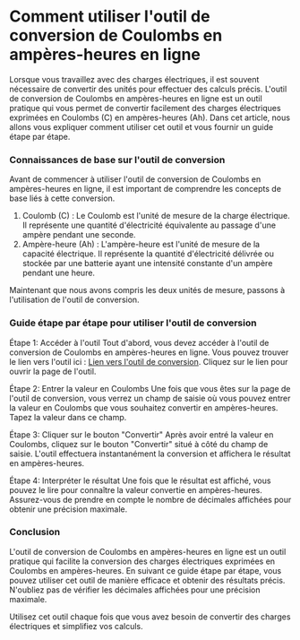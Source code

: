 Comment utiliser l'outil de conversion de Coulombs en ampères-heures en ligne
=============================================================================

Lorsque vous travaillez avec des charges électriques, il est souvent nécessaire de convertir des unités pour effectuer des calculs précis. L'outil de conversion de Coulombs en ampères-heures en ligne est un outil pratique qui vous permet de convertir facilement des charges électriques exprimées en Coulombs (C) en ampères-heures (Ah). Dans cet article, nous allons vous expliquer comment utiliser cet outil et vous fournir un guide étape par étape.

### Connaissances de base sur l'outil de conversion

Avant de commencer à utiliser l'outil de conversion de Coulombs en ampères-heures en ligne, il est important de comprendre les concepts de base liés à cette conversion.

1. Coulomb (C) : Le Coulomb est l'unité de mesure de la charge électrique. Il représente une quantité d'électricité équivalente au passage d'une ampère pendant une seconde.
2. Ampère-heure (Ah) : L'ampère-heure est l'unité de mesure de la capacité électrique. Il représente la quantité d'électricité délivrée ou stockée par une batterie ayant une intensité constante d'un ampère pendant une heure.

Maintenant que nous avons compris les deux unités de mesure, passons à l'utilisation de l'outil de conversion.

### Guide étape par étape pour utiliser l'outil de conversion

Étape 1: Accéder à l'outil Tout d'abord, vous devez accéder à l'outil de conversion de Coulombs en ampères-heures en ligne. Vous pouvez trouver le lien vers l'outil ici : [Lien vers l'outil de conversion](https://www.onlinecalculatorsfree.com/fr/convert/coulomb-to-ampere-hours.html). Cliquez sur le lien pour ouvrir la page de l'outil.

Étape 2: Entrer la valeur en Coulombs Une fois que vous êtes sur la page de l'outil de conversion, vous verrez un champ de saisie où vous pouvez entrer la valeur en Coulombs que vous souhaitez convertir en ampères-heures. Tapez la valeur dans ce champ.

Étape 3: Cliquer sur le bouton "Convertir" Après avoir entré la valeur en Coulombs, cliquez sur le bouton "Convertir" situé à côté du champ de saisie. L'outil effectuera instantanément la conversion et affichera le résultat en ampères-heures.

Étape 4: Interpréter le résultat Une fois que le résultat est affiché, vous pouvez le lire pour connaître la valeur convertie en ampères-heures. Assurez-vous de prendre en compte le nombre de décimales affichées pour obtenir une précision maximale.

### Conclusion

L'outil de conversion de Coulombs en ampères-heures en ligne est un outil pratique qui facilite la conversion des charges électriques exprimées en Coulombs en ampères-heures. En suivant ce guide étape par étape, vous pouvez utiliser cet outil de manière efficace et obtenir des résultats précis. N'oubliez pas de vérifier les décimales affichées pour une précision maximale.

Utilisez cet outil chaque fois que vous avez besoin de convertir des charges électriques et simplifiez vos calculs.